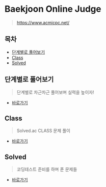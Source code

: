 # Baekjoon Online Judge

> https://www.acmicpc.net/

## 목차

* [단계별로 풀어보기](#단계별로-풀어보기)
* [Class](#Class)
* [Solved](#solved)

## 단계별로 풀어보기

> 단계별로 차근차근 풀어보며 실력을 높이자!

* [바로가기](./step)

## Class

> Solved.ac CLASS 문제 풀이

* [바로가기](./class)

## Solved

> 코딩테스트 준비를 하며 푼 문제들

* [바로가기](./solved)
